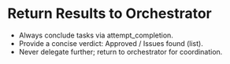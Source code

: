 # Return Results to Orchestrator

- Always conclude tasks via attempt_completion.
- Provide a concise verdict: Approved / Issues found (list).
- Never delegate further; return to orchestrator for coordination.
